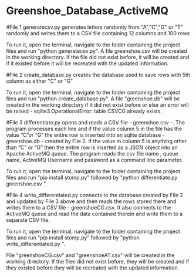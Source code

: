 # Greenshoe_Database_ActiveMQ

#File 1
generatecsv.py generates letters randomly from "A","C","G" or "T" randomly and writes them to a CSV file containing 12 columns and 100 rows

To run it, open the terminal, navigate to the folder containing the project files and run "python generatecsv.py". 
A file greenshoe.csv will be created in the working directory. If the file did not exist before, it will be created and if it existed before it will be recreated with the updated information.


#File 2
create_database.py creates the database used to save rows with 5th column as either "C" or "G"

To run it, open the terminal, navigate to the folder containing the project files and run "python create_database.py". 
A file "greenshoe.db" will be created in the working directory if it did not exist before or else an error will be raised - sqlite3.OperationalError: table CSVCG already exists.


#File 3
differentiate.py opens and reads a CSV file - greenshoe.csv -. The program processes each line and if the value column 5 in the file has the value “C”or “G” the entire row is inserted into an sqlite database - greenshoe.db - created by File 2.
If the value in column 5 is anything other than “C” or “G” then the entire row is inserted as a JSON object into an Apache ActiveMQ queue. 
The program reads the csv file name , queue name, ActiveMQ Username and password as a command line parameter. 

To run it, open the terminal, navigate to the folder containing the project files and run "pip install stomp.py" followed by "python differentiate.py greenshoe.csv <queue name> <username> <password>". 



#File 4
write_differentiated.py connects to the database created by File 2 and updated by File 3 above and then reads the rows stored there and writes them to a CSV file - greenshoeCG.csv.
It also connects to the ActiveMQ queue and read the data contained therein and write them to a separate CSV file.

To run it, open the terminal, navigate to the folder containing the project files and run "pip install stomp.py" followed by "python write_differentiated.py <queue name> <username> <password>".

File "greenshoeCG.csv" and "greenshoeAT.csv" will be created in the working directory. If the files did not exist before, they will be created and if they existed before they will be recreated with the updated information.






